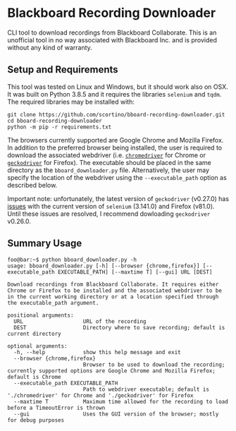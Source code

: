 # Blackboard Recording Downloader

CLI tool to download recordings from Blackboard Collaborate. This is an unofficial tool in no way associated with Blackboard Inc. and is provided without any kind of warranty.

## Setup and Requirements

This tool was tested on Linux and Windows, but it should work also on OSX. It was built on Python 3.8.5 and it requires the libraries `selenium` and `tqdm`. The required libraries may be installed with:

```console
git clone https://github.com/scortino/bboard-recording-downloader.git
cd bboard-recording-downloader
python -m pip -r requirements.txt
```

The browsers currently supported are Google Chrome and Mozilla Firefox. In addition to the preferred browser being installed, the user is required to download the associated webdriver (i.e. [`chromedriver`](https://chromedriver.chromium.org/) for Chrome or [`geckodriver`](https://github.com/mozilla/geckodriver/releases/tag/v0.26.0) for Firefox). The executable should be placed in the same directory as the `bboard_downloader.py` file. Alternatively, the user may specify the location of the webdriver using the `--executable_path` option as described below. 

Important note: unfortunately, the latest version of `geckodriver` (v0.27.0) has [issues](https://github.com/mozilla/geckodriver/issues/1756) with the current version of `selenium` (3.141.0) and Firefox (v81.0). Until these issues are resolved, I recommend dowloading `geckodriver` v0.26.0.

## Summary Usage 

```console
foo@bar:~$ python bboard_downloader.py -h
usage: bboard_downloader.py [-h] [--browser {chrome,firefox}] [--executable_path EXECUTABLE_PATH] [--maxtime T] [--gui] URL [DEST]

Download recordings from Blackboard Collaborate. It requires either Chrome or Firefox to be installed and the associated webdriver to be in the current working directory or at a location specified through the executable_path argument.

positional arguments:
  URL                   URL of the recording
  DEST                  Directory where to save recording; default is current directory

optional arguments:
  -h, --help            show this help message and exit
  --browser {chrome,firefox}
                        Browser to be used to download the recording; currently supported options are Google Chrome and Mozilla Firefox; default is Chrome
  --executable_path EXECUTABLE_PATH
                        Path to webdriver executable; default is './chromedriver' for Chrome and './geckodriver' for Firefox
  --maxtime T           Maximum time allowed for the recording to load before a TimeoutError is thrown
  --gui                 Uses the GUI version of the browser; mostly for debug purposes

```